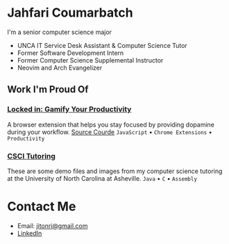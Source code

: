 # Jahfari Coumarbatch

I'm a senior computer science major

- UNCA IT Service Desk Assistant & Computer Science Tutor
- Former Software Development Intern
- Former Computer Science Supplemental Instructor
- Neovim and Arch Evangelizer

## Work I'm Proud Of

### [Locked in: Gamify Your Productivity](https://chromewebstore.google.com/detail/locked-in-gamify-your-pro/hnccboffaeebpnjldbajhocanokdhjjf?utm_source=item-share-cb)
A browser extension that helps you stay focused by providing dopamine during your workflow. [Source Courde](https://github.com/Jcoumarb/capstone)
`JavaScript` • `Chrome Extensions` • `Productivity`

### [CSCI Tutoring](https://github.com/Jcoumarb/Tutoring)
These are some demo files and images from my computer science tutoring at the University of North Carolina at Asheville.
`Java` • `C` • `Assembly`

# Contact Me

- Email: jitonri@gmail.com
- [LinkedIn](https://www.linkedin.com/in/jahfari-coumarbatch-ba0940200/)

